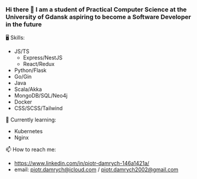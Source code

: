 ### Hi there 👋 I am a student of Practical Computer Science at the University of Gdansk aspiring to become a Software Developer in the future

🖥️ Skills:
- JS/TS
  - Express/NestJS
  - React/Redux
- Python/Flask
- Go/Gin
- Java
- Scala/Akka
- MongoDB/SQL/Neo4j
- Docker
- CSS/SCSS/Tailwind

🌱 Currently learning:
- Kubernetes
- Nginx

📫 How to reach me:
- https://www.linkedin.com/in/piotr-damrych-146a1421a/
- email: piotr.damrych@icloud.com / piotr.damrych2002@gmail.com

<!--
**piotrd22/piotrd22** is a ✨ _special_ ✨ repository because its `README.md` (this file) appears on your GitHub profile.

Here are some ideas to get you started:

- 🔭 I’m currently working on ...
- 🌱 I’m currently learning ...
- 👯 I’m looking to collaborate on ...
- 🤔 I’m looking for help with ...
- 💬 Ask me about ...
- 📫 How to reach me: ...
- 😄 Pronouns: ...
- ⚡ Fun fact: ...
-->
